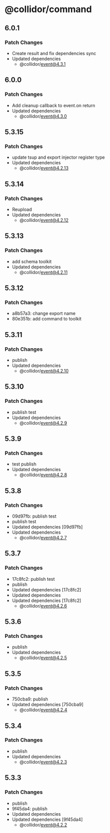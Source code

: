 # @collidor/command

## 6.0.1

### Patch Changes

- Create result and fix dependencies sync
- Updated dependencies
  - @collidor/event@4.3.1

## 6.0.0

### Patch Changes

- Add cleanup callback to event.on return
- Updated dependencies
  - @collidor/event@4.3.0

## 5.3.15

### Patch Changes

- update tsup and export injector register type
- Updated dependencies
  - @collidor/event@4.2.13

## 5.3.14

### Patch Changes

- Reupload
- Updated dependencies
  - @collidor/event@4.2.12

## 5.3.13

### Patch Changes

- add schema toolkit
- Updated dependencies
  - @collidor/event@4.2.11

## 5.3.12

### Patch Changes

- a8b57a3: change export name
- 80e351b: add command to toolkit

## 5.3.11

### Patch Changes

- publish
- Updated dependencies
  - @collidor/event@4.2.10

## 5.3.10

### Patch Changes

- publish test
- Updated dependencies
  - @collidor/event@4.2.9

## 5.3.9

### Patch Changes

- test publish
- Updated dependencies
  - @collidor/event@4.2.8

## 5.3.8

### Patch Changes

- 09d97fb: publish test
- publish test
- Updated dependencies [09d97fb]
- Updated dependencies
  - @collidor/event@4.2.7

## 5.3.7

### Patch Changes

- 17c8fc2: publish test
- publish
- Updated dependencies [17c8fc2]
- Updated dependencies
- Updated dependencies [17c8fc2]
  - @collidor/event@4.2.6

## 5.3.6

### Patch Changes

- publish
- Updated dependencies
  - @collidor/event@4.2.5

## 5.3.5

### Patch Changes

- 750cba9: publish
- Updated dependencies [750cba9]
  - @collidor/event@4.2.4

## 5.3.4

### Patch Changes

- publish
- Updated dependencies
  - @collidor/event@4.2.3

## 5.3.3

### Patch Changes

- publish
- 9f45da4: publish
- Updated dependencies
- Updated dependencies [9f45da4]
  - @collidor/event@4.2.2
